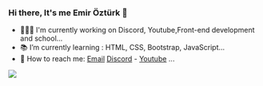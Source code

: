 ### Hi there, It's me Emir Öztürk 👋


- 👷🏻‍♂️ I'm currently working on Discord, Youtube,Front-end development and school...
- 📚 I’m currently learning : HTML, CSS, Bootstrap, JavaScript...
- 📧 How to reach me: <a href="mailto: wmir00@hotmail.com" title="wmir00@hotmail.com">Email</a> <span title="nickname#0893">[Discord](https://discord.gg/a6Yyu4tFhr)</span> - [Youtube](https://www.youtube.com/channel/UCf6UGeA_b3sFJukNO7JOutw) ...

<img src="https://wallpaperaccess.com/full/2853514.png">
